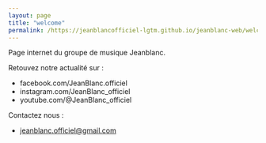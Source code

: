 ```yaml
---
layout: page
title: "welcome"
permalink: /https://jeanblancofficiel-lgtm.github.io/jeanblanc-web/welcome
---
```


Page internet du groupe de musique Jeanblanc.

Retouvez notre actualité sur :
 - facebook.com/JeanBlanc.officiel
 - instagram.com/JeanBlanc_officiel
 - youtube.com/@JeanBlanc_officiel

 Contactez nous :
 - jeanblanc.officiel@gmail.com

